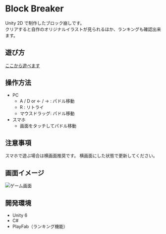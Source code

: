 # Block Breaker
Unity 2D で制作したブロック崩しです。  
クリアすると自作のオリジナルイラストが見られるほか、ランキングも確認出来ます。


## 遊び方
[ここから遊べます](https://skyreach114.github.io/BlockBreaker/)


## 操作方法
- PC  
  - A / D or ← / → : パドル移動
  - R : リトライ
  - マウスドラッグ: パドル移動  
- スマホ  
  - 画面をタッチしてパドル移動


## 注意事項
スマホで遊ぶ場合は横画面推奨です。
横画面にした状態で更新してください。


## 画面イメージ
 ![ゲーム画面](https://github.com/user-attachments/assets/52671912-b0a1-4b67-9202-1afa18da2802)


## 開発環境
- Unity 6
- C#
- PlayFab（ランキング機能）
